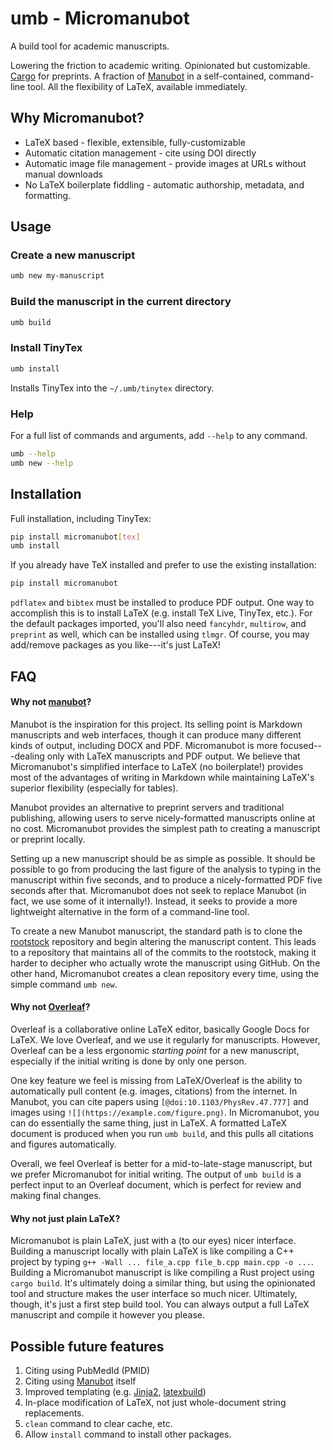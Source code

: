 # umb - Micromanubot

A build tool for academic manuscripts.

Lowering the friction to academic writing.
Opinionated but customizable.
[Cargo](https://doc.rust-lang.org/book/ch01-03-hello-cargo.html) for preprints.
A fraction of [Manubot](https://manubot.org/) in a self-contained, command-line tool.
All the flexibility of LaTeX, available immediately.

## Why Micromanubot?

* LaTeX based - flexible, extensible, fully-customizable
* Automatic citation management - cite using DOI directly
* Automatic image file management - provide images at URLs without manual downloads
* No LaTeX boilerplate fiddling - automatic authorship, metadata, and formatting.

## Usage

### Create a new manuscript

```bash
umb new my-manuscript
```

### Build the manuscript in the current directory

```bash
umb build
```

### Install TinyTex

```bash
umb install
```

Installs TinyTex into the `~/.umb/tinytex` directory.

### Help

For a full list of commands and arguments, add `--help` to any command.

```bash
umb --help
umb new --help
```

## Installation

Full installation, including TinyTex:

```bash
pip install micromanubot[tex]
umb install
```

If you already have TeX installed and prefer to use the existing installation:

```bash
pip install micromanubot
```

`pdflatex` and `bibtex` must be installed to produce PDF output.
One way to accomplish this is to install LaTeX (e.g. install TeX Live, TinyTex, etc.).
For the default packages imported, you'll also need `fancyhdr`, `multirow`, and `preprint` as well, which can be installed using `tlmgr`.
Of course, you may add/remove packages as you like---it's just LaTeX!


## FAQ

#### Why not [manubot](https://manubot.org/)?

Manubot is the inspiration for this project.
Its selling point is Markdown manuscripts and web interfaces, though it can produce many different kinds of output, including DOCX and PDF.
Micromanubot is more focused---dealing only with LaTeX manuscripts and PDF output.
We believe that Micromanubot's simplified interface to LaTeX (no boilerplate!) provides most of the advantages of writing in Markdown while maintaining LaTeX's superior flexibility (especially for tables).

Manubot provides an alternative to preprint servers and traditional publishing, allowing users to serve nicely-formatted manuscripts online at no cost.
Micromanubot provides the simplest path to creating a manuscript or preprint locally.

Setting up a new manuscript should be as simple as possible.
It should be possible to go from producing the last figure of the analysis to typing in the manuscript within five seconds, and to produce a nicely-formatted PDF five seconds after that.
Micromanubot does not seek to replace Manubot (in fact, we use some of it internally!).
Instead, it seeks to provide a more lightweight alternative in the form of a command-line tool.

To create a new Manubot manuscript, the standard path is to clone the [rootstock]() repository and begin altering the manuscript content.
This leads to a repository that maintains all of the commits to the rootstock, making it harder to decipher who actually wrote the manuscript using GitHub.
On the other hand, Micromanubot creates a clean repository every time, using the simple command `umb new`.


#### Why not [Overleaf](https://overleaf.com)?

Overleaf is a collaborative online LaTeX editor, basically Google Docs for LaTeX.
We love Overleaf, and we use it regularly for manuscripts.
However, Overleaf can be a less ergonomic *starting point* for a new manuscript, especially if the initial writing is done by only one person.

One key feature we feel is missing from LaTeX/Overleaf is the ability to automatically pull content (e.g. images, citations) from the internet.
In Manubot, you can cite papers using `[@doi:10.1103/PhysRev.47.777]` and images using `![](https://example.com/figure.png)`.
In Micromanubot, you can do essentially the same thing, just in LaTeX.
A formatted LaTeX document is produced when you run `umb build`, and this pulls all citations and figures automatically.

Overall, we feel Overleaf is better for a mid-to-late-stage manuscript, but we prefer Micromanubot for initial writing.
The output of `umb build` is a perfect input to an Overleaf document, which is perfect for review and making final changes.

#### Why not just plain LaTeX?

Micromanubot is plain LaTeX, just with a (to our eyes) nicer interface.
Building a manuscript locally with plain LaTeX is like compiling a C++ project by typing `g++ -Wall ... file_a.cpp file_b.cpp main.cpp -o ...`.
Building a Micromanubot manuscript is like compiling a Rust project using `cargo build`.
It's ultimately doing a similar thing, but using the opinionated tool and structure makes the user interface so much nicer.
Ultimately, though, it's just a first step build tool.
You can always output a full LaTeX manuscript and compile it however you please.


## Possible future features

1. Citing using PubMedId (PMID)
2. Citing using [Manubot](https://github.com/manubot/manubot) itself
3. Improved templating (e.g. [Jinja2](https://palletsprojects.com/p/jinja/), [latexbuild](https://github.com/pappasam/latexbuild))
4. In-place modification of LaTeX, not just whole-document string replacements.
5. `clean` command to clear cache, etc.
6. Allow `install` command to install other packages.
